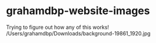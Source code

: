# grahamdbp-website-images
Trying to figure out how any of this works!
/Users/grahamdbp/Downloads/background-19861_1920.jpg
